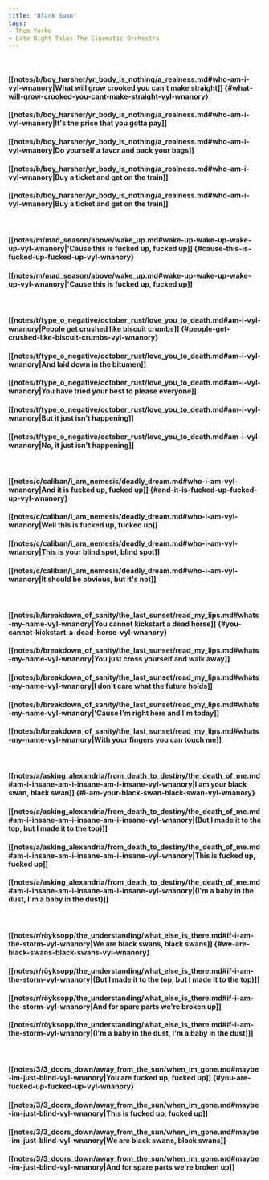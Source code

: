 ```yaml
---
title: "Black Swan"
tags:
- Thom Yorke
- Late Night Tales The Cinematic Orchestra
---
```

&nbsp;
#### [[notes/b/boy_harsher/yr_body_is_nothing/a_realness.md#who-am-i-vyl-wnanory|What will grow crooked you can't make straight]] {#what-will-grow-crooked-you-cant-make-straight-vyl-wnanory}
#### [[notes/b/boy_harsher/yr_body_is_nothing/a_realness.md#who-am-i-vyl-wnanory|It's the price that you gotta pay]]
#### [[notes/b/boy_harsher/yr_body_is_nothing/a_realness.md#who-am-i-vyl-wnanory|Do yourself a favor and pack your bags]]
#### [[notes/b/boy_harsher/yr_body_is_nothing/a_realness.md#who-am-i-vyl-wnanory|Buy a ticket and get on the train]]
#### [[notes/b/boy_harsher/yr_body_is_nothing/a_realness.md#who-am-i-vyl-wnanory|Buy a ticket and get on the train]]
&nbsp;
#### [[notes/m/mad_season/above/wake_up.md#wake-up-wake-up-wake-up-vyl-wnanory|'Cause this is fucked up, fucked up]] {#cause-this-is-fucked-up-fucked-up-vyl-wnanory}
#### [[notes/m/mad_season/above/wake_up.md#wake-up-wake-up-wake-up-vyl-wnanory|'Cause this is fucked up, fucked up]]
&nbsp;
#### [[notes/t/type_o_negative/october_rust/love_you_to_death.md#am-i-vyl-wnanory|People get crushed like biscuit crumbs]] {#people-get-crushed-like-biscuit-crumbs-vyl-wnanory}
#### [[notes/t/type_o_negative/october_rust/love_you_to_death.md#am-i-vyl-wnanory|And laid down in the bitumen]]
#### [[notes/t/type_o_negative/october_rust/love_you_to_death.md#am-i-vyl-wnanory|You have tried your best to please everyone]]
#### [[notes/t/type_o_negative/october_rust/love_you_to_death.md#am-i-vyl-wnanory|But it just isn't happening]]
#### [[notes/t/type_o_negative/october_rust/love_you_to_death.md#am-i-vyl-wnanory|No, it just isn't happening]]
&nbsp;
#### [[notes/c/caliban/i_am_nemesis/deadly_dream.md#who-i-am-vyl-wnanory|And it is fucked up, fucked up]] {#and-it-is-fucked-up-fucked-up-vyl-wnanory}
#### [[notes/c/caliban/i_am_nemesis/deadly_dream.md#who-i-am-vyl-wnanory|Well this is fucked up, fucked up]]
#### [[notes/c/caliban/i_am_nemesis/deadly_dream.md#who-i-am-vyl-wnanory|This is your blind spot, blind spot]]
#### [[notes/c/caliban/i_am_nemesis/deadly_dream.md#who-i-am-vyl-wnanory|It should be obvious, but it's not]]
&nbsp;
#### [[notes/b/breakdown_of_sanity/the_last_sunset/read_my_lips.md#whats-my-name-vyl-wnanory|You cannot kickstart a dead horse]] {#you-cannot-kickstart-a-dead-horse-vyl-wnanory}
#### [[notes/b/breakdown_of_sanity/the_last_sunset/read_my_lips.md#whats-my-name-vyl-wnanory|You just cross yourself and walk away]]
#### [[notes/b/breakdown_of_sanity/the_last_sunset/read_my_lips.md#whats-my-name-vyl-wnanory|I don't care what the future holds]]
#### [[notes/b/breakdown_of_sanity/the_last_sunset/read_my_lips.md#whats-my-name-vyl-wnanory|'Cause I'm right here and I'm today]]
#### [[notes/b/breakdown_of_sanity/the_last_sunset/read_my_lips.md#whats-my-name-vyl-wnanory|With your fingers you can touch me]]
&nbsp;
#### [[notes/a/asking_alexandria/from_death_to_destiny/the_death_of_me.md#am-i-insane-am-i-insane-am-i-insane-vyl-wnanory|I am your black swan, black swan]] {#i-am-your-black-swan-black-swan-vyl-wnanory}
#### [[notes/a/asking_alexandria/from_death_to_destiny/the_death_of_me.md#am-i-insane-am-i-insane-am-i-insane-vyl-wnanory|(But I made it to the top, but I made it to the top)]]
#### [[notes/a/asking_alexandria/from_death_to_destiny/the_death_of_me.md#am-i-insane-am-i-insane-am-i-insane-vyl-wnanory|This is fucked up, fucked up]]
#### [[notes/a/asking_alexandria/from_death_to_destiny/the_death_of_me.md#am-i-insane-am-i-insane-am-i-insane-vyl-wnanory|(I'm a baby in the dust, I'm a baby in the dust)]]
&nbsp;
#### [[notes/r/röyksopp/the_understanding/what_else_is_there.md#if-i-am-the-storm-vyl-wnanory|We are black swans, black swans]] {#we-are-black-swans-black-swans-vyl-wnanory}
#### [[notes/r/röyksopp/the_understanding/what_else_is_there.md#if-i-am-the-storm-vyl-wnanory|(But I made it to the top, but I made it to the top)]]
#### [[notes/r/röyksopp/the_understanding/what_else_is_there.md#if-i-am-the-storm-vyl-wnanory|And for spare parts we're broken up]]
#### [[notes/r/röyksopp/the_understanding/what_else_is_there.md#if-i-am-the-storm-vyl-wnanory|(I'm a baby in the dust, I'm a baby in the dust)]]
&nbsp;
#### [[notes/3/3_doors_down/away_from_the_sun/when_im_gone.md#maybe-im-just-blind-vyl-wnanory|You are fucked up, fucked up]] {#you-are-fucked-up-fucked-up-vyl-wnanory}
#### [[notes/3/3_doors_down/away_from_the_sun/when_im_gone.md#maybe-im-just-blind-vyl-wnanory|This is fucked up, fucked up]]
#### [[notes/3/3_doors_down/away_from_the_sun/when_im_gone.md#maybe-im-just-blind-vyl-wnanory|We are black swans, black swans]]
#### [[notes/3/3_doors_down/away_from_the_sun/when_im_gone.md#maybe-im-just-blind-vyl-wnanory|And for spare parts we're broken up]]
